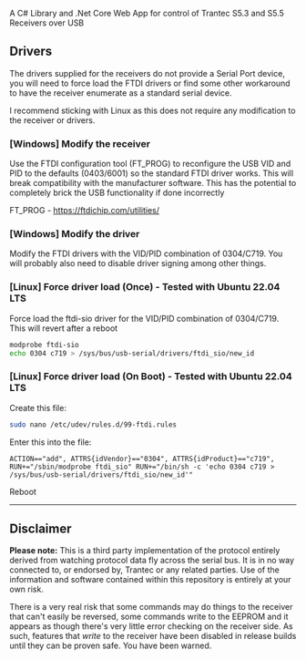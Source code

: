 A C# Library and .Net Core Web App for control of Trantec S5.3 and S5.5 Receivers over USB

## Drivers
The drivers supplied for the receivers do not provide a Serial Port device, you will need to force load the FTDI drivers or find some other workaround to have the receiver enumerate as a standard serial device.

I recommend sticking with Linux as this does not require any modification to the receiver or drivers.

### [Windows] Modify the receiver
Use the FTDI configuration tool (FT_PROG) to reconfigure the USB VID and PID to the defaults (0403/6001) so the standard FTDI driver works.
This will break compatibility with the manufacturer software.
This has the potential to completely brick the USB functionality if done incorrectly

FT_PROG - https://ftdichip.com/utilities/

### [Windows] Modify the driver
Modify the FTDI drivers with the VID/PID combination of 0304/C719. You will probably also need to disable driver signing among other things.

### [Linux] Force driver load (Once) - Tested with Ubuntu 22.04 LTS
Force load the ftdi-sio driver for the VID/PID combination of 0304/C719. This will revert after a reboot
```sh
modprobe ftdi-sio
echo 0304 c719 > /sys/bus/usb-serial/drivers/ftdi_sio/new_id
```

### [Linux] Force driver load (On Boot) - Tested with Ubuntu 22.04 LTS
Create this file:
```sh
sudo nano /etc/udev/rules.d/99-ftdi.rules
```
Enter this into the file:
```
ACTION=="add", ATTRS{idVendor}=="0304", ATTRS{idProduct}=="c719", RUN+="/sbin/modprobe ftdi_sio" RUN+="/bin/sh -c 'echo 0304 c719 > /sys/bus/usb-serial/drivers/ftdi_sio/new_id'"
```
Reboot

---

## Disclaimer
**Please note:** This is a third party implementation of the protocol entirely derived from watching protocol data fly across the serial bus. It is in no way connected to, or endorsed by, Trantec or any related parties. Use of the information and software contained within this repository is entirely at your own risk.


There is a very real risk that some commands may do things to the receiver that can't easily be reversed, some commands write to the EEPROM and it appears as though there's very little error checking on the receiver side. As such, features that _write_ to the receiver have been disabled in release builds until they can be proven safe. You have been warned.
